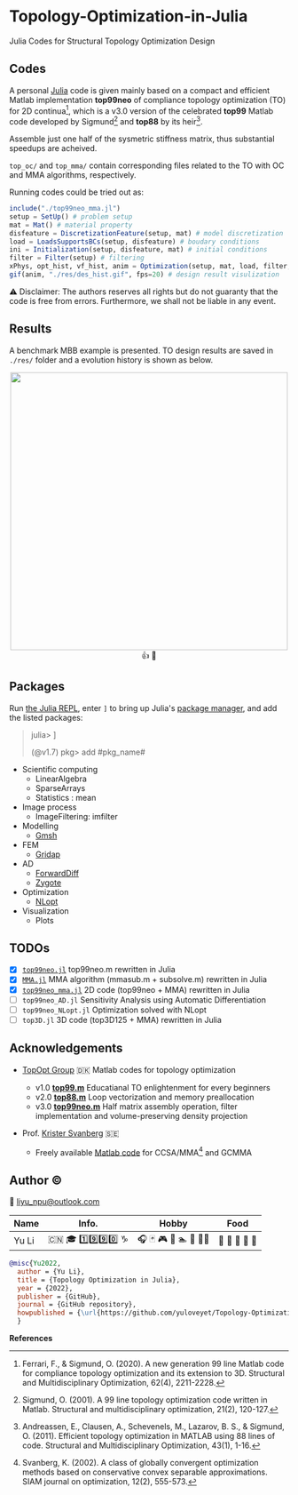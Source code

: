 # Topology-Optimization-in-Julia

Julia Codes for Structural Topology Optimization Design

## Codes

A personal [Julia](https://epubs.siam.org/doi/10.1137/141000671) code is given mainly based on a compact and efficient Matlab implementation **top99neo** of compliance topology optimization (TO) for 2D continua[^1], which is a v3.0 version of the celebrated **top99** Matlab code developed by Sigmund[^2] and **top88** by its heir[^3].

Assemble just one half of the sysmetric stiffness matrix, thus substantial speedups are acheived.

`top_oc/` and `top_mma/` contain corresponding files related to the TO with OC and MMA algorithms, respectively.

Running codes could be tried out as:

```julia
include("./top99neo_mma.jl")
setup = SetUp() # problem setup
mat = Mat() # material property
disfeature = DiscretizationFeature(setup, mat) # model discretization
load = LoadsSupportsBCs(setup, disfeature) # boudary conditions
ini = Initialization(setup, disfeature, mat) # initial conditions
filter = Filter(setup) # filtering
xPhys, opt_hist, vf_hist, anim = Optimization(setup, mat, load, filter, ini, disfeature) # optimization process
gif(anim, "./res/des_hist.gif", fps=20) # design result visulization
```

⚠️ Disclaimer: The authors reserves all rights but do not guaranty that the code is free from errors. Furthermore, we shall not be liable in any event.

## Results

A benchmark MBB example is presented. TO design results are saved in `./res/` folder and a evolution history is shown as below.

<!-- ![TO design evolution with MMA](./top_mma/res/des_hist.gif) -->

<div align=center>
<img src=./top_mma/res/des_hist.gif width="500">
👍 💯
</div>

## Packages

Run [the Julia REPL](https://docs.julialang.org/en/v1/stdlib/REPL/), enter `]` to bring up Julia's [package manager](https://docs.julialang.org/en/v1/stdlib/Pkg/),
and add the listed packages:

> julia> ]
>  
> (@v1.7) pkg> add #pkg_name#

- Scientific computing
  - LinearAlgebra
  - SparseArrays
  - Statistics : mean
- Image process
  - ImageFiltering: imfilter
- Modelling
  - [Gmsh](https://onlinelibrary.wiley.com/doi/10.1002/nme.2579)
- FEM
  - [Gridap](https://joss.theoj.org/papers/10.21105/joss.02520)
- AD
  - [ForwardDiff](https://arxiv.org/abs/1607.07892)
  - [Zygote](https://arxiv.org/abs/1810.07951)
- Optimization
  - [NLopt](https://github.com/stevengj/nlopt)
- Visualization
  - Plots

## TODOs

- [x] [`top99neo.jl`](./top_oc/top99neo.jl)
  top99neo.m rewritten in Julia
- [x] [`MMA.jl`](./top_mma/MMA.jl)
  MMA algorithm (mmasub.m + subsolve.m) rewritten in Julia
- [x] [`top99neo_mma.jl`](./top_mma/top99neo_mma.jl)
  2D code (top99neo + MMA) rewritten in Julia
- [ ] `top99neo_AD.jl`
  Sensitivity Analysis using Automatic Differentiation
- [ ] `top99neo_NLopt.jl`
  Optimization solved with NLopt
- [ ] `top3D.jl`
  3D code (top3D125 + MMA) rewritten in Julia

## Acknowledgements

- [TopOpt Group](https://www.topopt.mek.dtu.dk/) 🇩🇰
Matlab codes for topology optimization

  - v1.0 [**top99.m**](https://www.topopt.mek.dtu.dk/Apps-and-software/A-99-line-topology-optimization-code-written-in-MATLAB)
    Educatianal TO enlightenment for every beginners
  - v2.0 [**top88.m**](https://www.topopt.mek.dtu.dk/Apps-and-software/Efficient-topology-optimization-in-MATLAB)
    Loop vectorization and memory preallocation
  - v3.0 [**top99neo.m**](https://www.topopt.mek.dtu.dk/Apps-and-software/New-99-line-topology-optimization-code-written-in-MATLAB)
   Half matrix assembly operation, filter implementation and volume-preserving density projection

- Prof. [Krister Svanberg](https://people.kth.se/~krille/) 🇸🇪
  - Freely available [Matlab code](http://www.smoptit.se/) for CCSA/MMA[^4] and GCMMA

## Author ©️

📧 liyu_npu@outlook.com

| Name  |   Info.    |     Hobby     |   Food    |
| ----- | :--------: | :-----------: | :-------: |
| Yu Li | 🇨🇳 🎓 1️⃣9️⃣9️⃣0️⃣ ♑ | 🎧 🃏 🎮 🏀 🏊 🏃 🚴‍♂️ | 🍦 🦞 🍣 🌽 🍌 |

```bibtex
@misc{Yu2022,
  author = {Yu Li},
  title = {Topology Optimization in Julia},
  year = {2022},
  publisher = {GitHub},
  journal = {GitHub repository},
  howpublished = {\url{https://github.com/yuloveyet/Topology-Optimization-in-Julia}},
  }
```

**References**
[^1]: Ferrari, F., & Sigmund, O. (2020). A new generation 99 line Matlab code for compliance topology optimization and its extension to 3D. Structural and Multidisciplinary Optimization, 62(4), 2211-2228.
[^2]:Sigmund, O. (2001). A 99 line topology optimization code written in Matlab. Structural and multidisciplinary optimization, 21(2), 120-127.
[^3]:Andreassen, E., Clausen, A., Schevenels, M., Lazarov, B. S., & Sigmund, O. (2011). Efficient topology optimization in MATLAB using 88 lines of code. Structural and Multidisciplinary Optimization, 43(1), 1-16.
[^4]: Svanberg, K. (2002). A class of globally convergent optimization methods based on conservative convex separable approximations. SIAM journal on optimization, 12(2), 555-573.
